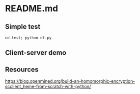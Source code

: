 # README.md
## Simple test

```
cd test; python df.py
```

## Client-server demo

## Resources

https://blog.openmined.org/build-an-homomorphic-encryption-scclient_heme-from-scratch-with-python/

